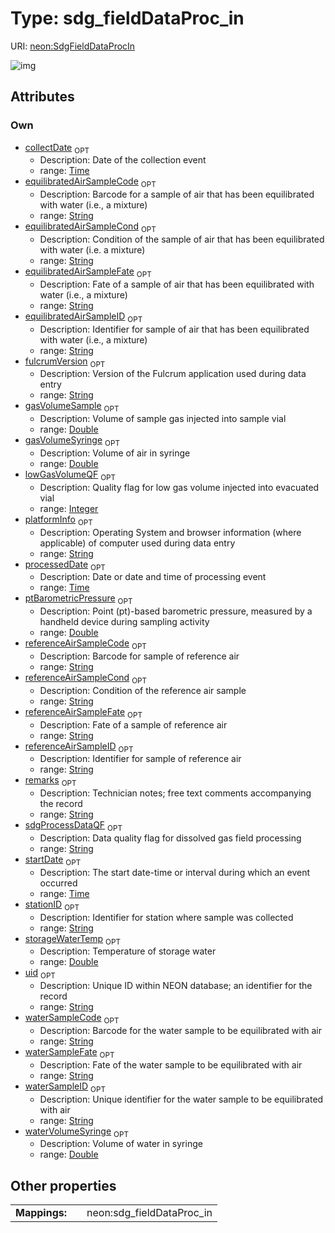 
# Type: sdg_fieldDataProc_in




URI: [neon:SdgFieldDataProcIn](https://data.neonscience.org/SdgFieldDataProcIn)


![img](http://yuml.me/diagram/nofunky;dir:TB/class/[SdgFieldDataProcIn&#124;uid:string%20%3F;remarks:string%20%3F;collectDate:time%20%3F;stationID:string%20%3F;processedDate:time%20%3F;startDate:time%20%3F;equilibratedAirSampleID:string%20%3F;referenceAirSampleID:string%20%3F;storageWaterTemp:double%20%3F;ptBarometricPressure:double%20%3F;waterVolumeSyringe:double%20%3F;gasVolumeSyringe:double%20%3F;gasVolumeSample:double%20%3F;lowGasVolumeQF:integer%20%3F;waterSampleID:string%20%3F;fulcrumVersion:string%20%3F;platformInfo:string%20%3F;equilibratedAirSampleCode:string%20%3F;equilibratedAirSampleCond:string%20%3F;equilibratedAirSampleFate:string%20%3F;referenceAirSampleCode:string%20%3F;referenceAirSampleCond:string%20%3F;referenceAirSampleFate:string%20%3F;sdgProcessDataQF:string%20%3F;waterSampleCode:string%20%3F;waterSampleFate:string%20%3F])

## Attributes


### Own

 * [collectDate](collectDate.md)  <sub>OPT</sub>
    * Description: Date of the collection event
    * range: [Time](types/Time.md)
 * [equilibratedAirSampleCode](equilibratedAirSampleCode.md)  <sub>OPT</sub>
    * Description: Barcode for a sample of air that has been equilibrated with water (i.e., a mixture)
    * range: [String](types/String.md)
 * [equilibratedAirSampleCond](equilibratedAirSampleCond.md)  <sub>OPT</sub>
    * Description: Condition of the sample of air that has been equilibrated with water (i.e. a mixture)
    * range: [String](types/String.md)
 * [equilibratedAirSampleFate](equilibratedAirSampleFate.md)  <sub>OPT</sub>
    * Description: Fate of a sample of air that has been equilibrated with water (i.e., a mixture)
    * range: [String](types/String.md)
 * [equilibratedAirSampleID](equilibratedAirSampleID.md)  <sub>OPT</sub>
    * Description: Identifier for sample of air that has been equilibrated with water (i.e., a mixture)
    * range: [String](types/String.md)
 * [fulcrumVersion](fulcrumVersion.md)  <sub>OPT</sub>
    * Description: Version of the Fulcrum application used during data entry
    * range: [String](types/String.md)
 * [gasVolumeSample](gasVolumeSample.md)  <sub>OPT</sub>
    * Description: Volume of sample gas injected into sample vial
    * range: [Double](types/Double.md)
 * [gasVolumeSyringe](gasVolumeSyringe.md)  <sub>OPT</sub>
    * Description: Volume of air in syringe
    * range: [Double](types/Double.md)
 * [lowGasVolumeQF](lowGasVolumeQF.md)  <sub>OPT</sub>
    * Description: Quality flag for low gas volume injected into evacuated vial
    * range: [Integer](types/Integer.md)
 * [platformInfo](platformInfo.md)  <sub>OPT</sub>
    * Description: Operating System and browser information (where applicable) of computer used during data entry
    * range: [String](types/String.md)
 * [processedDate](processedDate.md)  <sub>OPT</sub>
    * Description: Date or date and time of processing event
    * range: [Time](types/Time.md)
 * [ptBarometricPressure](ptBarometricPressure.md)  <sub>OPT</sub>
    * Description: Point (pt)-based barometric pressure, measured by a handheld device during sampling activity
    * range: [Double](types/Double.md)
 * [referenceAirSampleCode](referenceAirSampleCode.md)  <sub>OPT</sub>
    * Description: Barcode for sample of reference air
    * range: [String](types/String.md)
 * [referenceAirSampleCond](referenceAirSampleCond.md)  <sub>OPT</sub>
    * Description: Condition of the reference air sample
    * range: [String](types/String.md)
 * [referenceAirSampleFate](referenceAirSampleFate.md)  <sub>OPT</sub>
    * Description: Fate of a sample of reference air
    * range: [String](types/String.md)
 * [referenceAirSampleID](referenceAirSampleID.md)  <sub>OPT</sub>
    * Description: Identifier for sample of reference air
    * range: [String](types/String.md)
 * [remarks](remarks.md)  <sub>OPT</sub>
    * Description: Technician notes; free text comments accompanying the record
    * range: [String](types/String.md)
 * [sdgProcessDataQF](sdgProcessDataQF.md)  <sub>OPT</sub>
    * Description: Data quality flag for dissolved gas field processing
    * range: [String](types/String.md)
 * [startDate](startDate.md)  <sub>OPT</sub>
    * Description: The start date-time or interval during which an event occurred
    * range: [Time](types/Time.md)
 * [stationID](stationID.md)  <sub>OPT</sub>
    * Description: Identifier for station where sample was collected
    * range: [String](types/String.md)
 * [storageWaterTemp](storageWaterTemp.md)  <sub>OPT</sub>
    * Description: Temperature of storage water
    * range: [Double](types/Double.md)
 * [uid](uid.md)  <sub>OPT</sub>
    * Description: Unique ID within NEON database; an identifier for the record
    * range: [String](types/String.md)
 * [waterSampleCode](waterSampleCode.md)  <sub>OPT</sub>
    * Description: Barcode for the water sample to be equilibrated with air
    * range: [String](types/String.md)
 * [waterSampleFate](waterSampleFate.md)  <sub>OPT</sub>
    * Description: Fate of the water sample to be equilibrated with air
    * range: [String](types/String.md)
 * [waterSampleID](waterSampleID.md)  <sub>OPT</sub>
    * Description: Unique identifier for the water sample to be equilibrated with air
    * range: [String](types/String.md)
 * [waterVolumeSyringe](waterVolumeSyringe.md)  <sub>OPT</sub>
    * Description: Volume of water in syringe
    * range: [Double](types/Double.md)

## Other properties

|  |  |  |
| --- | --- | --- |
| **Mappings:** | | neon:sdg_fieldDataProc_in |

